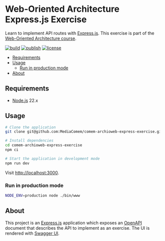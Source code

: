 # Web-Oriented Architecture Express.js Exercise

Learn to implement API routes with [Express.js][express]. This exercise is part
of the [Web-Oriented Architecture course][archioweb].

[![build](https://github.com/MediaComem/comem-archioweb-express-exercise/actions/workflows/build.yml/badge.svg)](https://github.com/MediaComem/comem-archioweb-express-exercise/actions/workflows/build.yml)
[![publish](https://github.com/MediaComem/comem-archioweb-express-exercise/actions/workflows/publish.yml/badge.svg)](https://github.com/MediaComem/comem-archioweb-express-exercise/actions/workflows/publish.yml)
[![license](https://img.shields.io/github/license/MediaComem/comem-archioweb-express-exercise)](https://opensource.org/licenses/MIT)

<!-- START doctoc generated TOC please keep comment here to allow auto update -->
<!-- DON'T EDIT THIS SECTION, INSTEAD RE-RUN doctoc TO UPDATE -->

- [Requirements](#requirements)
- [Usage](#usage)
  - [Run in production mode](#run-in-production-mode)
- [About](#about)

<!-- END doctoc generated TOC please keep comment here to allow auto update -->

## Requirements

- [Node.js][node] 22.x

## Usage

```bash
# Clone the application
git clone git@github.com:MediaComem/comem-archioweb-express-exercise.git

# Install dependencies
cd comem-archioweb-express-exercise
npm ci

# Start the application in development mode
npm run dev
```

Visit [http://localhost:3000](http://localhost:3000).

### Run in production mode

```bash
NODE_ENV=production node ./bin/www
```

## About

This project is an [Express.js][express] application which exposes an
[OpenAPI][openapi] document that describes the API to implement as an exercise.
The UI is rendered with [Swagger UI][swagger-ui].

[archioweb]: https://github.com/MediaComem/comem-archioweb
[express]: https://expressjs.com
[node]: https://nodejs.org
[openapi]: https://github.com/OAI/OpenAPI-Specification
[swagger-ui]: https://swagger.io/tools/swagger-ui/
